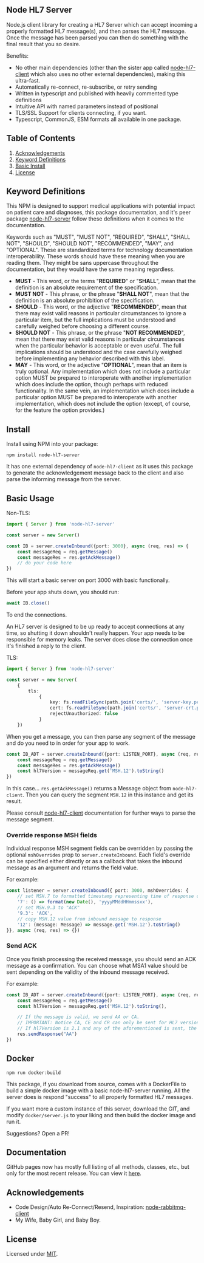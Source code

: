 ## Node HL7 Server
Node.js client library for creating a HL7 Server which can accept incoming a properly formatted HL7 message(s), and then parses the HL7 message. Once the message has been parsed you can then do something with the final result that you so desire.

Benefits:

- No other main dependencies (other than the sister app called [node-hl7-client](https://www.npmjs.com/package/node-hl7-client) which also uses no other external dependencies), making this ultra-fast.
- Automatically re-connect, re-subscribe, or retry sending
- Written in typescript and published with heavily commented type definitions
- Intuitive API with named parameters instead of positional
- TLS/SSL Support for clients connecting, if you want.
- Typescript, CommonJS, ESM formats all available in one package.

## Table of Contents

1. [Acknowledgements](#acknowledgements)
2. [Keyword Definitions](#Keyword-Definitions)
3. [Basic Install](#install)
4. [License](#license)

## Keyword Definitions

This NPM is designed to support medical applications with potential impact on patient care and diagnoses, this package documentation, and it's peer package [node-hl7-server]() follow these definitions when it comes to the documentation.

Keywords such as "MUST", "MUST NOT", "REQUIRED",
"SHALL", "SHALL NOT", "SHOULD", "SHOULD NOT", "RECOMMENDED", "MAY", and "OPTIONAL".
These are standardized terms for technology documentation interoperability.
These words should have these meaning when you are reading them.
They might be sans uppercase throughout the documentation, but they would have the same meaning regardless.

* **MUST** - This word, or the terms "**REQUIRED**" or "**SHALL**", mean that the definition is an absolute requirement of the specification.
* **MUST NOT** - This phrase, or the phrase "**SHALL NOT**", mean that the definition is an absolute prohibition of the specification.
* **SHOULD** - This word, or the adjective "**RECOMMENDED**", mean that there may exist valid reasons in particular circumstances to ignore a particular item, but the full implications must be understood and carefully weighed before choosing a different course.
* **SHOULD NOT** - This phrase, or the phrase "**NOT RECOMMENDED**", mean that there may exist valid reasons in particular circumstances when the particular behavior is acceptable or even useful. The full implications should be understood and the case carefully weighed before implementing any behavior described with this label.
* **MAY** - This word, or the adjective "**OPTIONAL**", mean that an item is truly optional.  Any implementation which does not include a particular option MUST be prepared to interoperate with another implementation which does include the option, though perhaps with reduced functionality. In the same vein, an implementation which does include a particular option MUST be prepared to interoperate with another implementation, which does not include the option (except, of course, for the feature the option provides.)

## Install

Install using NPM into your package:
```
npm install node-hl7-server
```

It has one external dependency of ```node-hl7-client```
as it uses this package to generate the acknowledgement message back to the client
and also parse the informing message from the server.

## Basic Usage

Non-TLS:
```ts
import { Server } from 'node-hl7-server'

const server = new Server()

const IB = server.createInbound({port: 3000}, async (req, res) => {
    const messageReq = req.getMessage()
    const messageRes = res.getAckMessage()
    // do your code here
})
```

This will start a basic server on port 3000 with basic functionally.

Before your app shuts down, you should run:

```ts
await IB.close()
```

To end the connections.

An HL7 server is designed to be up ready to accept connections at any time, so shutting it down shouldn't really happen.
Your app needs to be responsible for memory leaks.
The server does close the connection once it's finished a reply to the client.

TLS:
```ts
import { Server } from 'node-hl7-server'

const server = new Server(
    {
        tls:
            {
                key: fs.readFileSync(path.join('certs/', 'server-key.pem')), // where your certs are
                cert: fs.readFileSync(path.join('certs/', 'server-crt.pem')), // where your certs are
                rejectUnauthorized: false
            }
    })
```

When you get a message, you can then parse any segment of the message and do you need to in order for your app to work.

```ts
const IB_ADT = server.createInbound({port: LISTEN_PORT}, async (req, res) => {
    const messageReq = req.getMessage()
    const messageRes = res.getAckMessage()
    const hl7Version = messageReq.get('MSH.12').toString()
})
```

In this case... ```res.getAckMessage()``` returns a Message object from ```node-hl7-client```.
Then you can query the segment ```MSH.12``` in this instance and get its result.

Please consult [node-hl7-client](https://www.npmjs.com/package/node-hl7-client) documentation for further ways to parse the message segment.

### Override response MSH fields

Individual response MSH segment fields can be overridden by passing the optional `mshOverrides` prop to `server.createInbound`.
Each field's override can be specified either directly or as a callback that takes the inbound message as an argument
and returns the field value.

For example:

```ts
const listener = server.createInbound({ port: 3000, mshOverrides: {
    // set MSH.7 to formatted timestamp representing time of response creation
    '7': () => format(new Date(), 'yyyyMMddHHmmssxx'),
    // set MSH.9.3 to "ACK"
    '9.3': 'ACK',
    // copy MSH.12 value from inbound message to response
    '12': (message: Message) => message.get('MSH.12').toString()
}}, async (req, res) => {})
```

### Send ACK

Once you finish processing the received message, you should send an ACK message as a confirmation. You can choose what MSA1
value should be sent depending on the validity of the inbound message received.

For example:

```ts
const IB_ADT = server.createInbound({port: LISTEN_PORT}, async (req, res) => {
    const messageReq = req.getMessage()
    const hl7Version = messageReq.get('MSH.12').toString(),

    // If the message is valid, we send AA or CA.
    // IMPORTANT: Notice CA, CE and CR can only be sent for HL7 versions > 2.1
    // If hl7Version is 2.1 and any of the aforementioned is sent, the response automatically sends an AE.
    res.sendResponse("AA")
})
```

## Docker

```
npm run docker:build
```

This package, if you download from source,
comes with a DockerFile to build a simple docker image with a basic node-hl7-server running.
All the server does is respond "success" to all properly formatted HL7 messages.

If you want more a custom instance of this server, download the GIT,
and modify ```docker/server.js``` to your liking and then build the docker image and run it.

Suggestions? Open a PR!

## Documentation

GitHub pages now has mostly full listing of all methods, classes, etc., but only for the most recent release.
You can view it [here](https://bugs5382.github.io/node-hl7-server/).

## Acknowledgements

- Code Design/Auto Re-Connect/Resend, Inspiration: [node-rabbitmq-client](https://github.com/cody-greene/node-rabbitmq-client)
- My Wife, Baby Girl, and Baby Boy.

## License

Licensed under [MIT](./LICENSE).